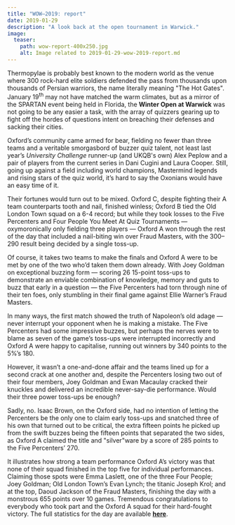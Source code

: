 ```yaml
---
title: "WOW–2019: report"
date: 2019-01-29
description: "A look back at the open tournament in Warwick."
image:
  teaser:
    path: wow-report-400x250.jpg
    alt: Image related to 2019-01-29-wow-2019-report.md
---
```


Thermopylae is probably best known to the modern world as the venue where 300 rock-hard elite soldiers defended the pass from thousands upon thousands of Persian warriors, the name literally meaning "The Hot Gates". January 19<sup>th</sup> may not have matched the warm climates, but as a mirror of the SPARTAN event being held in Florida, the **Winter Open at Warwick** was not going to be any easier a task, with the array of quizzers gearing up to fight off the hordes of questions intent on breaching their defenses and sacking their cities.

Oxford’s community came armed for bear, fielding no fewer than three teams and a veritable smorgasbord of buzzer quiz talent, not least last year’s _University Challenge_ runner-up (and UKQB's own) Alex Peplow and a pair of players from the current series in Dani Cugini and Laura Cooper. Still, going up against a field including world champions, Mastermind legends and rising stars of the quiz world, it’s hard to say the Oxonians would have an easy time of it.

Their fortunes would turn out to be mixed. Oxford C, despite fighting their A team counterparts tooth and nail, finished winless; Oxford B tied the Old London Town squad on a 6-4 record; but while they took losses to the Five Percenters and Four People You Meet At Quiz Tournaments — oxymoronically only fielding three players — Oxford A won through the rest of the day that included a nail-biting win over Fraud Masters, with the 300–290 result being decided by a single toss-up.

Of course, it takes two teams to make the finals and Oxford A were to be met by one of the two who’d taken them down already. With Joey Goldman on exceptional buzzing form — scoring 26 15-point toss-ups to demonstrate an enviable combination of knowledge, memory and guts to buzz that early in a question — the Five Percenters had torn through nine of their ten foes, only stumbling in their final game against Ellie Warner’s Fraud Masters.

In many ways, the first match showed the truth of Napoleon’s old adage — never interrupt your opponent when he is making a mistake. The Five Percenters had some impressive buzzes, but perhaps the nerves were to blame as seven of the game’s toss-ups were interrupted incorrectly and Oxford A were happy to capitalise, running out winners by 340 points to the 5%’s 180.

However, it wasn’t a one-and-done affair and the teams lined up for a second crack at one another and, despite the Percenters losing two out of their four members, Joey Goldman and Ewan Macaulay cracked their knuckles and delivered an incredible never-say-die performance. Would their three power toss-ups be enough?

Sadly, no. Isaac Brown, on the Oxford side, had no intention of letting the Percenters be the only one to claim early toss-ups and snatched three of his own that turned out to be critical, the extra fifteen points he picked up from the swift buzzes being the fifteen points that separated the two sides, as Oxford A claimed the title and "silver"ware by a score of 285 points to the Five Percenters’ 270.

It illustrates how strong a team performance Oxford A’s victory was that none of their squad finished in the top five for individual performances. Claiming those spots were Emma Laslett, one of the three Four People; Joey Goldman; Old London Town’s Evan Lynch; the titanic Joseph Krol; and at the top, Daoud Jackson of the Fraud Masters, finishing the day with a monstrous 655 points over 10 games. Tremendous congratulations to everybody who took part and the Oxford A squad for their hard-fought victory. The full statistics for the day are available [**here**](http://hsquizbowl.org/db/tournaments/5571/stats/combined/).
